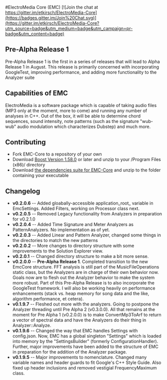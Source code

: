 #ElectroMedia Core (EMC)
[![Join the chat at https://gitter.im/etkirsch/ElectroMedia-Core](https://badges.gitter.im/Join%20Chat.svg)](https://gitter.im/etkirsch/ElectroMedia-Core?utm_source=badge&utm_medium=badge&utm_campaign=pr-badge&utm_content=badge)

## Pre-Alpha Release 1
Pre-Alpha Release 1 is the first in a series of releases that will lead to Alpha Release 1 in August. This release is primarily concerned with incorporating GoogleTest, improving performance, and adding more functionality to the Analyzer suite

## Capabilities of EMC
ElectroMedia is a software package which is capable of taking audio files (MP3 only at the moment, more to come) and running any number of analyses in C++. Out of the box, it will be able to determine chord sequences, sound intensity, note patterns (such as the signature "wub-wub" audio modulation which characterizes Dubstep) and much more.

## Contributing
* Fork EMC-Core to a repository of your own
* Download [Boost Version 1.58.0](http://www.boost.org/) or later and unzip to your /Program Files (x86)/ directory
* Download [the dependencies suite for EMC-Core](http://www.neuravion.io/file.axd?file=/EMC/EMC%20Requirements.zip "EMC-Core Dependencies") and unzip to the folder containing your executable

## Changelog
* **v0.2.0.6** -- Added gloabally-accessible application_root_ variable in EmcSettings. Added Filters, working on Processor class next.
* **v0.2.0.5** -- Removed Legacy functionality from Analyzers in preparation for v0.2.1.0
* **v0.2.0.4** -- Added Time Signature and Meter Analyzers as PatternAnalyzers. No implementation as of yet.
* **v0.2.0.3** -- Added Linear and Pattern Analyzer, changed some things in the directories to match the new patterns
* **v0.2.0.2** -- More changes to directory structure with some improvements to the Solution Explorer view.
* **v0.2.0.1** -- Changed directory structure to make a bit more sense.
* **v0.2.0.0** -- **Pre-Alpha Release 1**. Completed transition to the new EmcCore structure. FFT analysis is still part of the MusicFileOperations static class, but the Analyzers are in charge of their own behavior now. Goals now are to flesh out the Analyzer behavior to make the system more robust. Part of this Pre-Alpha Release is to also incorporate the GoogleTest framework. I will also be working heavily on performance enhancements (stack vs. heap memory for song data and the like, algorithm performance, et cetera).
* **v0.1.9.7** -- Fleshed out more with the analyzers. Going to postpone the Analyzer threading until Pre Alpha 2 (v0.3.0.0). All that remains at the moment for Pre Alpha 1 (v0.2.0.0) is to make ConvertMp3ToArf to return a vector of spectral data and have the Analyzers do their thing in Analyzer::Analyze.
* **v0.1.9.6** -- Changed the way that EMC handles Settings with config.json. Now, EMC has a global singleton "Settings" which is loaded into memory by the "SettingsBuilder" (formerly ConfigurationHandler). Further, major improvements have been added to the structure of EMC in preparation for the addition of the Analyzer package.
* **v0.1.9.5** -- Major improvements to nomenclature. Changed many variable names and header guards to fit Google's C++ Style Guide. Also fixed up header inclusions and removed vestigial FrequencyMaximum class.